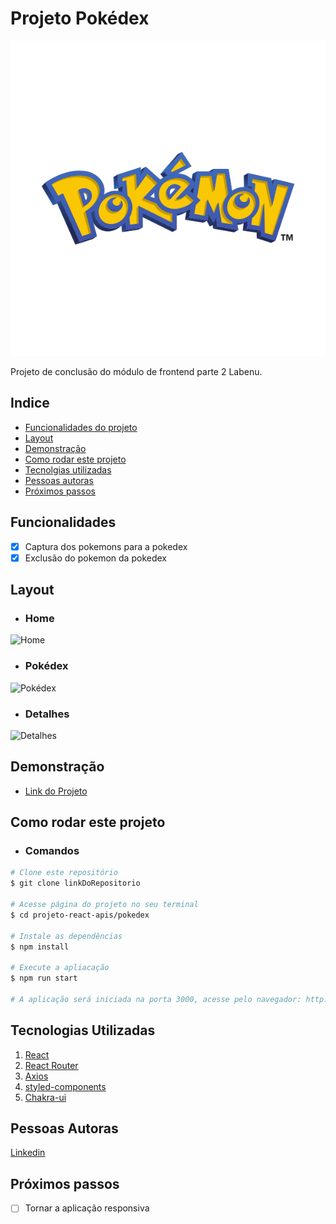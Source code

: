 # Projeto Pokédex

![Logo](./src/assets/readme/pokemon-logo-0.svg)

Projeto de conclusão do módulo de frontend parte 2 Labenu.

## Indice

- <a href="#funcionalidades">Funcionalidades do projeto</a>
- <a href="#layout">Layout</a>
- <a href="#demonstração">Demonstração</a>
- <a href="#como-rodar-este-projeto">Como rodar este projeto</a>
- <a href="#tecnologias-utilizadas">Tecnolgias utilizadas</a>
- <a href="#pessoas-autoras">Pessoas autoras</a>
- <a href="#próximos-passos">Próximos passos</a>

## Funcionalidades
- [x] Captura dos pokemons para a pokedex
- [x] Exclusão do pokemon da pokedex

## Layout
- ### Home
![Home](./src/assets/readme/home_clip%20-%20Made%20with%20Clipchamp.gif)

- ### Pokédex
![Pokédex](./src/assets/readme/Pokedex%20-%20Made%20with%20Clipchamp.gif)

- ### Detalhes
![Detalhes](./src/assets/readme/Detalhes%20-%20Made%20with%20Clipchamp.gif)

## Demonstração
- [Link do Projeto](https://pokedex-wesllei.surge.sh/)

## Como rodar este projeto

- ### Comandos
```bash
# Clone este repositório
$ git clone linkDoRepositorio

# Acesse página do projeto no seu terminal
$ cd projeto-react-apis/pokedex

# Instale as dependências
$ npm install

# Execute a apliacação
$ npm run start

# A aplicação será iniciada na porta 3000, acesse pelo navegador: http://localhost:3000
```

## Tecnologias Utilizadas
1. [React](https://react.dev/learn)
2. [React Router](https://reactrouter.com/en/main)
3. [Axios](https://axios-http.com/ptbr/docs/intro)
4. [styled-components](https://styled-components.com/)
5. [Chakra-ui](https://chakra-ui.com/)

## Pessoas Autoras
[Linkedin](https://www.linkedin.com/in/wesllei-brito-9222b9202/)

## Próximos passos
- [ ] Tornar a aplicação responsiva